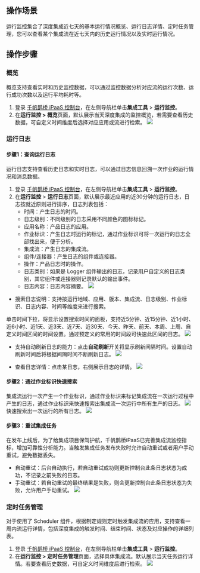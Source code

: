 ## 操作场景
运行监控集合了深度集成近七天的基本运行情况概览、运行日志详情、定时任务管理，您可以查看某个集成流在近七天内的历史运行情况以及实时运行情况。

## 操作步骤
### 概览 
概览支持查看实时和历史监控数据，可以通过监控数据分析对应流的运行次数、运行成功次数以及运行平均耗时等。
1. 登录 [千帆鹊桥 iPaaS 控制台](https://console.cloud.tencent.com/appflow)，在左侧导航栏单击**集成工具** > **运行监控**。
2. 在**运行监控 > 概览**页面，默认展示当天深度集成的监控概览，若需要查看历史数据，可自定义时间维度后选择对应应用或流进行检索。
![](https://qcloudimg.tencent-cloud.cn/raw/d281cd2ce81eb1caceb348d567f3534c.png)

### 运行日志
#### 步骤1：查询运行日志
运行日志支持查看历史日志和实时日志，可以通过日志信息回溯一次作业的运行情况和消息数据。
1. 登录 [千帆鹊桥 iPaaS 控制台](https://console.cloud.tencent.com/appflow)，在左侧导航栏单击**集成工具** > **运行监控**。
2. 在**运行监控** > **运行日志**页面，默认展示最近应用的近30分钟的运行日志，日志按就近原则进行排序，日志列表包括：
	- 时间：产生日志的时间。
	- 日志级别：不同级别的日志采用不同颜色的图标标记。
	- 应用名称：产品日志的应用。
	- 作业标识：产生日志时运行的标记，通过作业标识可将一次运行的日志全部找出来，便于分析。
	- 集成流：产生日志的集成流。
	- 组件/连接器：产生日志的组件或连接器。
	- 操作：产品日志时的操作。
	- 日志类别：如果是 Logger 组件输出的日志，记录用户自定义的日志类别，其它组件或连接器则记录默认的输出事件。
	- 日志内容：日志内容摘要。
![](https://qcloudimg.tencent-cloud.cn/raw/1dbca2aae450ff739bdfe797a05f8190.png)
 - 搜索日志说明：支持按运行地域、应用、版本、集成流、日志级别、作业标识、日志内容、时间等维度来进行搜索。

单击时间下拉，将显示设置搜索时间的面板，支持近5分钟、近15分钟、近1小时、近6小时、近1天、近3天、近7天、近30天、今天、昨天、前天、本周、上周、自定义时间区间的时间设置。通过预定义的常用的时间段可快速此区间的日志。
![](https://qcloudimg.tencent-cloud.cn/raw/95e50555852bee8db8c889db35cf5850.png)

- 支持自动刷新日志的能力：点击**自动刷新**开关将显示刷新间隔时间。设置自动刷新时间后将根据间隔时间不断刷新日志。
![](https://qcloudimg.tencent-cloud.cn/raw/ae7f619d8ac6478d19d26433da5e9ba2.png)

- 查看日志详情：点击某日志，右侧展示日志的详情。
![](https://qcloudimg.tencent-cloud.cn/raw/f8ddb9083c7d5a24024e884dafc402ba.png)


#### 步骤2：通过作业标识快速搜索
集成流运行一次产生一个作业标识，通过作业标识来标记集成流在一次运行过程中产生的日志，通过作业标识来快速搜索出集成流一次运行中所有生产的日志。
![](https://qcloudimg.tencent-cloud.cn/raw/29f7bb5d85adce7567bec8a1c8449dfe.png)
快速搜索出一次运行的所有日志。
![](https://qcloudimg.tencent-cloud.cn/raw/0e90693984f72eeb2d764b1947bb7904.png)

#### 步骤3：重试集成任务
在发布上线后，为了给集成项目保驾护航，千帆鹊桥iPaaS已完善集成流监控指标，增加可靠性分析能力。当触发集成任务发布失败时允许自动重试或者用户手动重试，避免数据丢失。
- 自动重试：后台自动执行，若自动重试成功则更新控制台此条日志状态为成功，不记录之前失败的日志。
- 手动重试：若自动重试的最终结果是失败，则会更新控制台此条日志状态为失败，允许用户手动重试。
![](https://qcloudimg.tencent-cloud.cn/raw/d5b06a0cc8675ec35d1663a066fdfc69.png)

### 定时任务管理
对于使用了 Scheduler 组件，根据制定规则定时触发集成流的应用，支持查看一周内流运行详情，包括深度集成的触发时间、结束时间、状态及对应操作的详细列表。  

1. 登录 [千帆鹊桥 iPaaS 控制台](https://console.cloud.tencent.com/appflow)，在左侧导航栏单击**集成工具** > **运行监控**。
2. 在**运行监控 > 定时任务管理**页面，选择具体集成流。默认展示当天任务运行详情。若要查看历史数据，可自定义时间维度后进行检索。
![](https://qcloudimg.tencent-cloud.cn/raw/28ade14aabfff3aab5c95fa5b70c2355.png)


